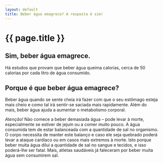 ```yaml
---
layout: default
title: Beber água emagrece? A resposta é sim!
---
```


# {{ page.title }}

## Sim, beber água emagrece.

Há estudos que provam que beber água queima calorias, cerca de 50 calorias por cada litro de água consumido.

## Porque é que beber água emagrece?

Beber água quando se sente cheia irá fazer com que o seu estômago esteja mais cheio e como tal irá sentir-se saciada mais rapidamente. Além do mais, beber água ajuda a aumentar o metabolismo corporal.

_Atenção!_ Não comece a beber demasiada água – pode levar à morte, especialmente se estiver de jejum ou a comer muito pouco. A água consumida tem de estar balanceada com a quantidade de sal no organismo. O corpo necessita de manter este balanço e caso ele seja quebrado poderá levar a ataque cardíaco ou em casos mais extremos à morte. Isto porque beber muita água dilui a quantidade de sal no sangue e tecidos, e isso poderá-lhe ser fatal. Mais, atletas saudáveis já faleceram por beber muita água sem consumirem sal.
